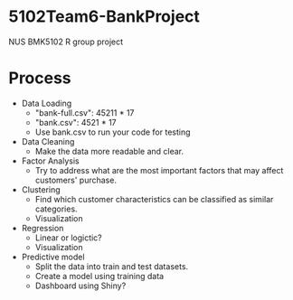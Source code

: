 # 5102Team6-BankProject
NUS BMK5102 R group project

# Process
- Data Loading
  - "bank-full.csv": 45211 * 17
  - "bank.csv": 4521 * 17
  - Use bank.csv to run your code for testing
- Data Cleaning
  - Make the data more readable and clear.
- Factor Analysis
  - Try to address what are the most important factors that may affect customers' purchase.
- Clustering
  - Find which customer characteristics can be classified as similar categories. 
  - Visualization
- Regression
  - Linear or logictic?
  - Visualization
- Predictive model
  - Split the data into train and test datasets.
  - Create a model using training data
  - Dashboard using Shiny?
